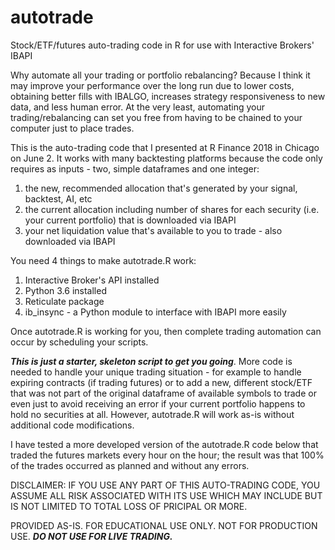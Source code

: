# autotrade
Stock/ETF/futures auto-trading code in R for use with Interactive Brokers' IBAPI

Why automate all your trading or portfolio rebalancing? Because I think it may improve your performance over the long run due to 
lower costs, obtaining better fills with IBALGO, increases strategy responsiveness to new data, and less human error. At the very least, automating your trading/rebalancing can set
you free from having to be chained to your computer just to place trades. 

This is the auto-trading code that I presented at R Finance 2018 in Chicago on June 2. It works with many backtesting platforms 
because the code only requires as inputs - two, simple dataframes and one integer:
1) the new, recommended allocation that's generated by your signal, backtest, AI, etc
2) the current allocation including number of shares for each security (i.e. your current portfolio) that is downloaded via IBAPI
3) your net liquidation value that's available to you to trade - also downloaded via IBAPI

You need 4 things to make autotrade.R work:
1) Interactive Broker's API installed
2) Python 3.6 installed
3) Reticulate package 
4) ib_insync - a Python module to interface with IBAPI more easily

Once autotrade.R is working for you, then complete trading automation can occur by scheduling your scripts.

***This is just a starter, skeleton script to get you going***. More code is needed to handle your unique trading situation - 
for example to handle expiring contracts (if trading futures) or to add a new, different stock/ETF that was not part of the original
dataframe of available symbols to trade or even just to avoid receiving an error if your current portfolio happens to hold no securities 
at all. However, autotrade.R will work as-is without additional code modifications.

I have tested a more developed version of the autotrade.R code below that traded the futures markets every hour on the hour; the result 
was that 100% of the trades occurred as planned and without any errors.

DISCLAIMER: IF YOU USE ANY PART OF THIS AUTO-TRADING CODE, YOU ASSUME ALL RISK ASSOCIATED WITH ITS USE WHICH MAY INCLUDE BUT
IS NOT LIMITED TO TOTAL LOSS OF PRICIPAL OR MORE.

PROVIDED AS-IS. FOR EDUCATIONAL USE ONLY. NOT FOR PRODUCTION USE. ***DO NOT USE FOR LIVE TRADING.***

